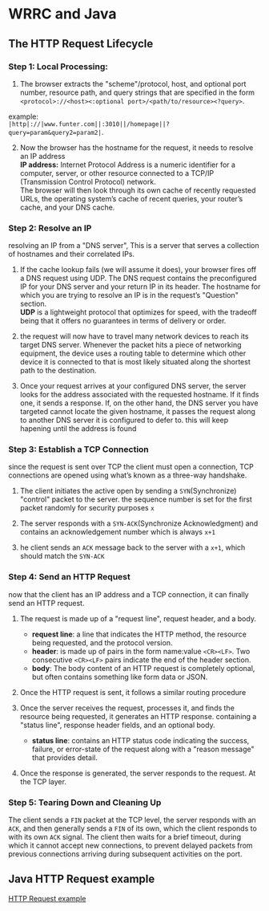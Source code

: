 # WRRC and Java

## The HTTP Request Lifecycle

### Step 1: Local Processing: 

1. The browser extracts the "scheme"/protocol, host, and optional port number, resource path, and query strings that are specified in the form  
`<protocol>://<host><:optional port>/<path/to/resource><?query>`. 

example:  
`|http|://|www.funter.com||:3010||/homepage||?query=param&query2=param2|`.

2. Now the browser has the hostname for the request, it needs to resolve an IP address  
**IP address:**  Internet Protocol Address is a numeric identifier for a computer, server, or other resource connected to a TCP/IP (Transmission Control Protocol) network.  
The browser will then look through its own cache of recently requested URLs, the operating system’s cache of recent queries, your router’s cache, and your DNS cache.

### Step 2: Resolve an IP

resolving an IP from a "DNS server", This is a server that serves a collection of hostnames and their correlated IPs. 

1. If the cache lookup fails (we will assume it does), your browser fires off a DNS request using UDP. The DNS request contains the preconfigured IP for your DNS server and your return IP in its header. The hostname for which you are trying to resolve an IP is in the request’s "Question" section.  
 **UDP** is a lightweight protocol that optimizes for speed, with the tradeoff being that it offers no guarantees in terms of delivery or order.  
 
 2. the request will now have to travel many network devices to reach its target DNS server. Whenever the packet hits a piece of networking equipment, the device uses a routing table to determine which other device it is connected to that is most likely situated along the shortest path to the destination.  

 3. Once your request arrives at your configured DNS server, the server looks for the address associated with the requested hostname. If it finds one, it sends a response. If, on the other hand, the DNS server you have targeted cannot locate the given hostname, it passes the request along to another DNS server it is configured to defer to. this will keep hapening until the address is found  

 ### Step 3: Establish a TCP Connection  

 since the request is sent over TCP the client must open a connection, TCP connections are opened using what’s known as a three-way handshake.

 1. The client initiates the active open by sending a `SYN`(Synchronize) "control" packet to the server. the sequence number is set for the first packet randomly for security purposes `x`

 2. The server responds with a `SYN-ACK`(Synchronize Acknowledgment) and contains an acknowledgement number which is always `x+1`

 3. he client sends an `ACK` message back to the server with a `x+1`, which should match the `SYN-ACK`

### Step 4: Send an HTTP Request  

now that the client has an IP address and a TCP connection, it can finally send an HTTP request.  

1. The request is made up of a "request line", request header, and a body. 
   - **request line**: a line that indicates the HTTP method, the resource being requested, and the protocol version.
   - **header**: is made up of pairs in the form name:value `<CR><LF>`. Two consecutive `<CR><LF>` pairs indicate the end of the header section. 
   - **body**: The body content of an HTTP request is completely optional, but often contains something like form data or JSON. 

2. Once the HTTP request is sent, it follows a similar routing procedure

3. Once the server receives the request, processes it, and finds the resource being requested, it generates an HTTP response. containing a "status line", response header fields, and an optional body.
   - **status line**: contains an HTTP status code indicating the success, failure, or error-state of the request along with a "reason message" that provides detail.

4. Once the response is generated, the server responds to the request. At the TCP layer.

### Step 5: Tearing Down and Cleaning Up  

The client sends a `FIN` packet at the TCP level, the server responds with an `ACK`, and then generally sends a `FIN` of its own, which the client responds to with its own `ACK` signal. The client then waits for a brief timeout, during which it cannot accept new connections, to prevent delayed packets from previous connections arriving during subsequent activities on the port.  

## Java HTTP Request example

[HTTP Request example](https://www.baeldung.com/java-http-request)
